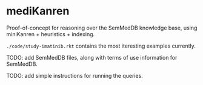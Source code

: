 # mediKanren

Proof-of-concept for reasoning over the SemMedDB knowledge base, using miniKanren + heuristics + indexing.

`./code/study-imatinib.rkt` contains the most iteresting examples currently.

TODO: add SemMedDB files, along with terms of use information for SemMedDB.

TODO: add simple instructions for running the queries.